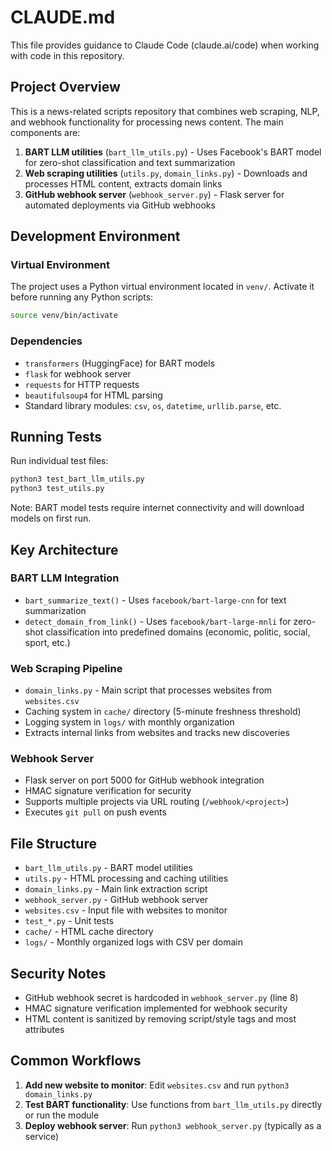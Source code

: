 # CLAUDE.md

This file provides guidance to Claude Code (claude.ai/code) when working with code in this repository.

## Project Overview

This is a news-related scripts repository that combines web scraping, NLP, and webhook functionality for processing news content. The main components are:

1. **BART LLM utilities** (`bart_llm_utils.py`) - Uses Facebook's BART model for zero-shot classification and text summarization
2. **Web scraping utilities** (`utils.py`, `domain_links.py`) - Downloads and processes HTML content, extracts domain links
3. **GitHub webhook server** (`webhook_server.py`) - Flask server for automated deployments via GitHub webhooks

## Development Environment

### Virtual Environment
The project uses a Python virtual environment located in `venv/`. Activate it before running any Python scripts:
```bash
source venv/bin/activate
```

### Dependencies
- `transformers` (HuggingFace) for BART models
- `flask` for webhook server
- `requests` for HTTP requests
- `beautifulsoup4` for HTML parsing
- Standard library modules: `csv`, `os`, `datetime`, `urllib.parse`, etc.

## Running Tests

Run individual test files:
```bash
python3 test_bart_llm_utils.py
python3 test_utils.py
```

Note: BART model tests require internet connectivity and will download models on first run.

## Key Architecture

### BART LLM Integration
- `bart_summarize_text()` - Uses `facebook/bart-large-cnn` for text summarization
- `detect_domain_from_link()` - Uses `facebook/bart-large-mnli` for zero-shot classification into predefined domains (economic, politic, social, sport, etc.)

### Web Scraping Pipeline
- `domain_links.py` - Main script that processes websites from `websites.csv`
- Caching system in `cache/` directory (5-minute freshness threshold)
- Logging system in `logs/` with monthly organization
- Extracts internal links from websites and tracks new discoveries

### Webhook Server
- Flask server on port 5000 for GitHub webhook integration
- HMAC signature verification for security
- Supports multiple projects via URL routing (`/webhook/<project>`)
- Executes `git pull` on push events

## File Structure

- `bart_llm_utils.py` - BART model utilities
- `utils.py` - HTML processing and caching utilities  
- `domain_links.py` - Main link extraction script
- `webhook_server.py` - GitHub webhook server
- `websites.csv` - Input file with websites to monitor
- `test_*.py` - Unit tests
- `cache/` - HTML cache directory
- `logs/` - Monthly organized logs with CSV per domain

## Security Notes

- GitHub webhook secret is hardcoded in `webhook_server.py` (line 8)
- HMAC signature verification implemented for webhook security
- HTML content is sanitized by removing script/style tags and most attributes

## Common Workflows

1. **Add new website to monitor**: Edit `websites.csv` and run `python3 domain_links.py`
2. **Test BART functionality**: Use functions from `bart_llm_utils.py` directly or run the module
3. **Deploy webhook server**: Run `python3 webhook_server.py` (typically as a service)